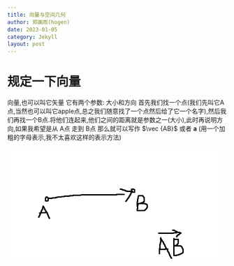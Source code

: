 ```yaml
---
title: 向量与空间几何
author: 郑画雨(hogen)
date: 2023-01-05
category: Jekyll
layout: post
---
```

# 规定一下向量

向量,也可以叫它矢量
它有两个参数: 大小和方向
首先我们找一个点(我们先叫它A点,当然也可以叫它apple点,总之我们随意找了一个点然后给了它一个名字),然后我们再找一个B点.将他们连起来,他们之间的距离就是参数之一(大小),此时再说明方向,如果我希望是从 A点 走到 B点 那么就可以写作 $\vec {AB}$ 或者 $\boldsymbol a$ (用一个加粗的字母表示,我不太喜欢这样的表示方法)

![一个向量](https://raw.githubusercontent.com/HoGenapl/calculus/main/images/for_pages/e/%E5%90%91%E9%87%8F1.png)
